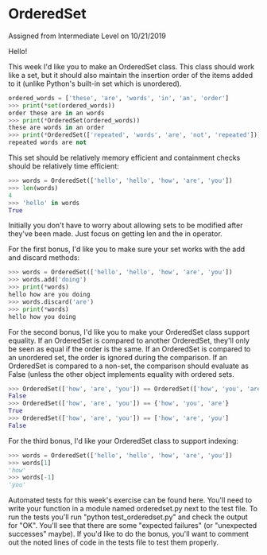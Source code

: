
# OrderedSet

Assigned from Intermediate Level on 10/21/2019

Hello!

This week I'd like you to make an OrderedSet class. This class should work like a set, but it should also maintain the insertion order of the items added to it (unlike Python's built-in set which is unordered).

```python
ordered_words = ['these', 'are', 'words', 'in', 'an', 'order']
>>> print(*set(ordered_words))
order these are in an words
>>> print(*OrderedSet(ordered_words))
these are words in an order
>>> print(*OrderedSet(['repeated', 'words', 'are', 'not', 'repeated']))
repeated words are not
```

This set should be relatively memory efficient and containment checks should be relatively time efficient:

```python
>>> words = OrderedSet(['hello', 'hello', 'how', 'are', 'you'])
>>> len(words)
4
>>> 'hello' in words
True
```

Initially you don't have to worry about allowing sets to be modified after they've been made. Just focus on getting len and the in operator.

For the first bonus, I'd like you to make sure your set works with the add and discard methods:

```python
>>> words = OrderedSet(['hello', 'hello', 'how', 'are', 'you'])
>>> words.add('doing')
>>> print(*words)
hello how are you doing
>>> words.discard('are')
>>> print(*words)
hello how you doing
```

For the second bonus, I'd like you to make your OrderedSet class support equality. If an OrderedSet is compared to another OrderedSet, they'll only be seen as equal if the order is the same. If an OrderedSet is compared to an unordered set, the order is ignored during the comparison. If an OrderedSet is compared to a non-set, the comparison should evaluate as False (unless the other object implements equality with ordered sets.

```python
>>> OrderedSet(['how', 'are', 'you']) == OrderedSet(['how', 'you', 'are'])
False
>>> OrderedSet(['how', 'are', 'you']) == {'how', 'you', 'are'}
True
>>> OrderedSet(['how', 'are', 'you']) == ['how', 'are', 'you']
False
```

For the third bonus, I'd like your OrderedSet class to support indexing:

```python
>>> words = OrderedSet(['hello', 'hello', 'how', 'are', 'you'])
>>> words[1]
'how'
>>> words[-1]
'you'
```

Automated tests for this week's exercise can be found here. You'll need to write your function in a module named orderedset.py next to the test file. To run the tests you'll run "python test_orderedset.py" and check the output for "OK". You'll see that there are some "expected failures" (or "unexpected successes" maybe). If you'd like to do the bonus, you'll want to comment out the noted lines of code in the tests file to test them properly.
